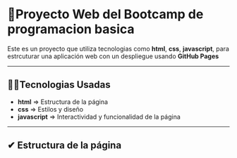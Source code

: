 # 📁Proyecto Web del Bootcamp de programacion basica

Este es un proyecto que utiliza tecnologias como **html**, **css**, **javascript**, para estrcuturar una aplicación web con un despliegue usando **GitHub Pages**

---

## 🐱‍🏍Tecnologias Usadas
- **html** => Estructura de la página
- **css** => Estilos y diseño
- **javascript** => Interactividad y funcionalidad de la página

---

## ✔ Estructura de la página 
